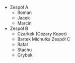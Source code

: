 * Zespół A
  * Roman
  * Jacek
  * Marcin
* Zespół B
  * Czarkek (Cezary Koper)
  * Bartek Michułka
Zespół C
  * Rafał
  * Stachu
  * Grybek
